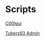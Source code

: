 # Scripts

[C00lgui](https://raw.githubusercontent.com/N0ub4x/RBX_Scripts/main/C00lgui.lua)

[Tubers93 Admin](https://raw.githubusercontent.com/N0ub4x/RBX_Scripts/main/Tubers93%20Admin.lua)

